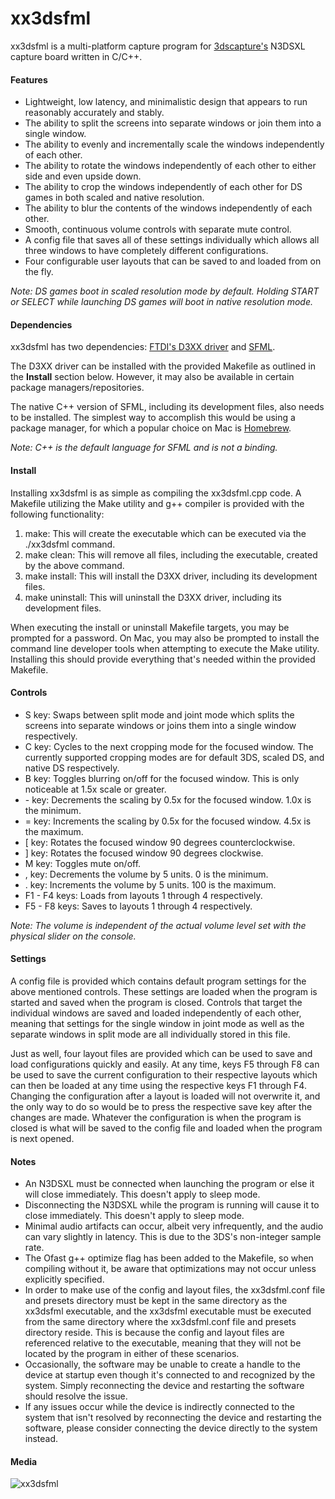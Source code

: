 # **xx3dsfml**

xx3dsfml is a multi-platform capture program for [3dscapture's](https://3dscapture.com/) N3DSXL capture board written in C/C++.

#### Features

- Lightweight, low latency, and minimalistic design that appears to run reasonably accurately and stably.
- The ability to split the screens into separate windows or join them into a single window.
- The ability to evenly and incrementally scale the windows independently of each other.
- The ability to rotate the windows independently of each other to either side and even upside down.
- The ability to crop the windows independently of each other for DS games in both scaled and native resolution.
- The ability to blur the contents of the windows independently of each other.
- Smooth, continuous volume controls with separate mute control.
- A config file that saves all of these settings individually which allows all three windows to have completely different configurations.
- Four configurable user layouts that can be saved to and loaded from on the fly.

*Note: DS games boot in scaled resolution mode by default. Holding START or SELECT while launching DS games will boot in native resolution mode.*

#### Dependencies

xx3dsfml has two dependencies: [FTDI's D3XX driver](https://ftdichip.com/drivers/d3xx-drivers/) and [SFML](https://www.sfml-dev.org/).

The D3XX driver can be installed with the provided Makefile as outlined in the **Install** section below. However, it may also be available in certain package managers/repositories.

The native C++ version of SFML, including its development files, also needs to be installed. The simplest way to accomplish this would be using a package manager, for which a popular choice on Mac is [Homebrew](https://brew.sh/).

*Note: C++ is the default language for SFML and is not a binding.*

#### Install

Installing xx3dsfml is as simple as compiling the xx3dsfml.cpp code. A Makefile utilizing the Make utility and g++ compiler is provided with the following functionality:

1. make:	        This will create the executable which can be executed via the ./xx3dsfml command.
2. make clean:	    This will remove all files, including the executable, created by the above command.
3. make install:    This will install the D3XX driver, including its development files.
4. make uninstall:  This will uninstall the D3XX driver, including its development files.

When executing the install or uninstall Makefile targets, you may be prompted for a password. On Mac, you may also be prompted to install the command line developer tools when attempting to execute the Make utility. Installing this should provide everything that's needed within the provided Makefile.

#### Controls

- S key: Swaps between split mode and joint mode which splits the screens into separate windows or joins them into a single window respectively.
- C key: Cycles to the next cropping mode for the focused window. The currently supported cropping modes are for default 3DS, scaled DS, and native DS respectively.
- B key: Toggles blurring on/off for the focused window. This is only noticeable at 1.5x scale or greater.
- \- key: Decrements the scaling by 0.5x for the focused window. 1.0x is the minimum.
- = key: Increments the scaling by 0.5x for the focused window. 4.5x is the maximum.
- [ key: Rotates the focused window 90 degrees counterclockwise.
- ] key: Rotates the focused window 90 degrees clockwise.
- M key: Toggles mute on/off.
- , key: Decrements the volume by 5 units. 0 is the minimum.
- . key: Increments the volume by 5 units. 100 is the maximum.
- F1 - F4 keys: Loads from layouts 1 through 4 respectively.
- F5 - F8 keys: Saves to layouts 1 through 4 respectively.

*Note: The volume is independent of the actual volume level set with the physical slider on the console.*

#### Settings

A config file is provided which contains default program settings for the above mentioned controls. These settings are loaded when the program is started and saved when the program is closed. Controls that target the individual windows are saved and loaded independently of each other, meaning that settings for the single window in joint mode as well as the separate windows in split mode are all individually stored in this file.

Just as well, four layout files are provided which can be used to save and load configurations quickly and easily. At any time, keys F5 through F8 can be used to save the current configuration to their respective layouts which can then be loaded at any time using the respective keys F1 through F4. Changing the configuration after a layout is loaded will not overwrite it, and the only way to do so would be to press the respective save key after the changes are made. Whatever the configuration is when the program is closed is what will be saved to the config file and loaded when the program is next opened.

#### Notes

- An N3DSXL must be connected when launching the program or else it will close immediately. This doesn't apply to sleep mode.
- Disconnecting the N3DSXL while the program is running will cause it to close immediately. This doesn't apply to sleep mode.
- Minimal audio artifacts can occur, albeit very infrequently, and the audio can vary slightly in latency. This is due to the 3DS's non-integer sample rate.
- The Ofast g++ optimize flag has been added to the Makefile, so when compiling without it, be aware that optimizations may not occur unless explicitly specified.
- In order to make use of the config and layout files, the xx3dsfml.conf file and presets directory must be kept in the same directory as the xx3dsfml executable, and the xx3dsfml executable must be executed from the same directory where the xx3dsfml.conf file and presets directory reside. This is because the config and layout files are referenced relative to the executable, meaning that they will not be located by the program in either of these scenarios.
- Occasionally, the software may be unable to create a handle to the device at startup even though it's connected to and recognized by the system. Simply reconnecting the device and restarting the software should resolve the issue.
- If any issues occur while the device is indirectly connected to the system that isn't resolved by reconnecting the device and restarting the software, please consider connecting the device directly to the system instead.

#### Media

![xx3dsfml](xx3dsfml.png "xx3dsfml")
